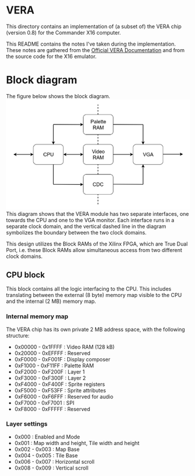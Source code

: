 # VERA #

This directory contains an implementation of (a subset of) the VERA chip (version 0.8) for
the Commander X16 computer.

This README contains the notes I've taken during the implementation. These
notes are gathered from the [Official VERA
Documentation](https://github.com/commanderx16/x16-docs/blob/master/VERA%20Programmer's%20Reference.md)
and from the source code for the X16 emulator.


# Block diagram
The figure below shows the block diagram.
![Block diagram](Block_Diagram.png "")
This diagram shows that the VERA module has two separate interfaces, one
towards the CPU and one to the VGA monitor. Each interface runs in a separate
clock domain, and the vertical dashed line in the diagram symbolizes the
boundary between the two clock domains.

This design utilizes the Block RAMs of the Xilinx FPGA, which are True Dual
Port, i.e. these Block RAMs allow simultaneous access from two different clock
domains.

## CPU block
This block contains all the logic interfacing to the CPU. This
includes translating between the external (8 byte) memory map visible to the
CPU and the internal (2 MB) memory map.

### Internal memory map
The VERA chip has its own private 2 MB address space, with the following structure:
* 0x00000 - 0x1FFFF : Video RAM (128 kB)
* 0x20000 - 0xEFFFF : Reserved
* 0xF0000 - 0xF001F : Display composer
* 0xF1000 - 0xF11FF : Palette RAM
* 0xF2000 - 0xF200F : Layer 1
* 0xF3000 - 0xF300F : Layer 2
* 0xF4000 - 0xF400F : Sprite registers
* 0xF5000 - 0xF53FF : Sprite attributes
* 0xF6000 - 0xF6FFF : Reserved for audio
* 0xF7000 - 0xF7001 : SPI
* 0xF8000 - 0xFFFFF : Reserved

### Layer settings
* 0x000         : Enabled and Mode
* 0x001         : Map width and height, Tile width and height
* 0x002 - 0x003 : Map Base
* 0x004 - 0x005 : Tile Base
* 0x006 - 0x007 : Horizontal scroll
* 0x008 - 0x009 : Vertical scroll

